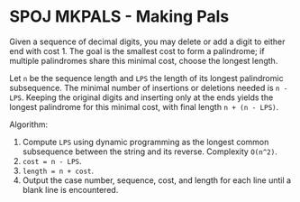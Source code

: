# SPOJ MKPALS - Making Pals

Given a sequence of decimal digits, you may delete or add a digit to either
end with cost 1. The goal is the smallest cost to form a palindrome; if
multiple palindromes share this minimal cost, choose the longest length.

Let `n` be the sequence length and `LPS` the length of its longest palindromic
subsequence. The minimal number of insertions or deletions needed is `n - LPS`.
Keeping the original digits and inserting only at the ends yields the longest
palindrome for this minimal cost, with final length `n + (n - LPS)`.

Algorithm:

1. Compute `LPS` using dynamic programming as the longest common subsequence
   between the string and its reverse. Complexity `O(n^2)`.
2. `cost = n - LPS`.
3. `length = n + cost`.
4. Output the case number, sequence, cost, and length for each line until a
   blank line is encountered.
